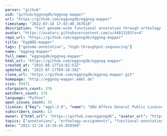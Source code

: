 ```yaml
---
parser: "github"
uid: "github/eggnogdb/eggnog-mapper"
url: "https://github.com/eggnogdb/eggnog-mapper"
timestamp: "2022-07-18 17:43:40.367618"
description: "Fast genome-wide functional annotation through orthology assignment."
avatar: "https://avatars.githubusercontent.com/u/44813203?v=4"
repo_url: "https://github.com/eggnogdb/eggnog-mapper"
title: "EggNOG‑mapper"
tags: ["genome-annotation", "high-throughput-sequencing"]
name: "eggnog-mapper"
full_name: "eggnogdb/eggnog-mapper"
html_url: "https://github.com/eggnogdb/eggnog-mapper"
created_at: "2015-08-17T14:02:53Z"
updated_at: "2022-07-17T09:10:38Z"
clone_url: "https://github.com/eggnogdb/eggnog-mapper.git"
homepage: "http://eggnog-mapper.embl.de"
size: 99471
stargazers_count: 376
watchers_count: 376
language: "Python"
open_issues_count: 35
license: {"key": "agpl-3.0", "name": "GNU Affero General Public License v3.0", "spdx_id": "AGPL-3.0", "url": "https://api.github.com/licenses/agpl-3.0", "node_id": "MDc6TGljZW5zZTE="}
subscribers_count: 13
owner: {"html_url": "https://github.com/eggnogdb", "avatar_url": "https://avatars.githubusercontent.com/u/44813203?v=4", "login": "eggnogdb", "type": "Organization"}
topics: ["annotations", "orthology-assignments", "functional-annotation", "genomics"]
date: "2022-12-24 14:19:45.859369"
---
```

